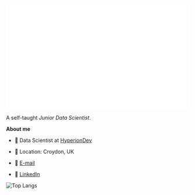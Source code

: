 
<p align="center">
  <img src="https://github.com/SanjayBhat-S/SanjayBhat-S/blob/main/tittle_file.png" />
</p> 


A self-taught *Junior Data Scientist*.


**About me**

- 💼 Data Scientist at [HyperionDev](https://www.hyperiondev.com/portfolio/SB24020013882/)

- 📍 Location: Croydon, UK

- 📧 [E-mail](s.sanjaybhat@gmail.com)

- 🤝 [LinkedIn](www.linkedin.com/in/sanjaybhat16/)


![Top Langs](https://github-readme-stats.vercel.app/api/top-langs/?username=SanjayBhat-S&hide_progress=true&theme=transparent)


